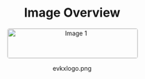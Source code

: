 <h1 style ="text-align: center;"> Image Overview </h1>
<div style="display: flex; flex-wrap: wrap; gap: 10px; justify-content: center;">
<div style="flex: 1 1 calc(33.333% - 20px); max-width: 300px; text-align: center;">
<img src="https://media.evkx.net/multimedia/evkxlogo_xst.png" alt="Image 1" style="width: 100%; border: 1px solid #ddd; border-radius: 5px;">
<p>evkxlogo.png</p>
</div>
</div>
